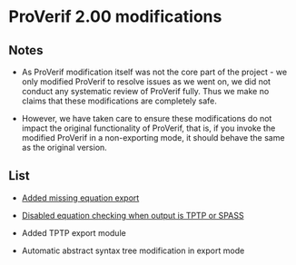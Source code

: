 # ProVerif 2.00 modifications

## Notes

- As ProVerif modification itself was not the core part of the project - we only modified ProVerif to resolve issues as we went on, we did not conduct any systematic review of ProVerif fully. Thus we make no claims that these modifications are completely safe.

- However, we have taken care to ensure these modifications do not impact the original functionality of ProVerif, that is, if you invoke the modified ProVerif in a non-exporting mode, it should behave the same as the original version.

## List

- [Added missing equation export](equation_export.md)

- [Disabled equation checking when output is TPTP or SPASS](equation_check.md)

- Added TPTP export module

- Automatic abstract syntax tree modification in export mode
